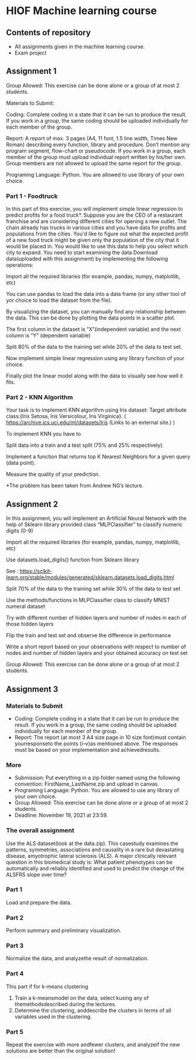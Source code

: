 # HIOF Machine learning course

## Contents of repository
- All assignments given in the machine learning course. 
- Exam project

## Assignment 1

Group Allowed: This exercise can be done alone or a group of at most 2 students.

 

Materials to Submit:

Coding: Complete coding in a state that it can be run to produce the result. If you work in a group, the same coding should be uploaded individually for each member of the group.

Report: A report of max. 3 pages (A4, 11 font, 1.5 line width, Times New Roman) describing every function, library and procedure. Don’t mention any program segment, flow-chart or pseudocode. If you work in a group, each member of the group must upload individual report written by his/her own. Group members are not allowed to upload the same report for the group.

 

Programing Language: Python. You are allowed to use library of your own choice.

### Part 1 - Foodtruck

In this part of this exercise, you will implement simple linear regression to predict profits for a food truck*. Suppose you are the CEO of a restaurant franchise and are considering different cities for opening a new outlet. The chain already has trucks in various cities and you have data for profits and populations from the cities. You'd like to figure out what the expected profit of a new food truck might be given only the population of the city that it would be placed in. You would like to use this data to help you select which city to expand. You need to start examining the data  Download data(uploaded with this assignment) by implementing the following operations:

Import all the required libraries (for example, pandas, numpy, matplotlib, etc)

You can use pandas to load the data into a data frame (or any other tool of yor choice to load the dataset from the file).

By visualizing the dataset, you can manually find any relationship between the data. This can be done by plotting the data points in a scatter plot.

The first column in the dataset is “X”(independent variable) and the next column is “Y” (dependent variable)

Split 80% of the data to the training set while 20% of the data to test set.

Now  implement simple linear regression using any library function of your choice.

Finally plot the linear model along with the data to visually see how well it fits.


### Part 2 - KNN Algorithm

Your task is to implement KNN algorithm using Iris dataset: Target attribute class:{Iris Setosa, Iris Versicolour, Iris Virginica}. ( https://archive.ics.uci.edu/ml/datasets/Iris (Links to an external site.) )

To implement KNN you have to

Split data into a train and a test split (75% and 25% respectively).

Implement a function that returns top K Nearest Neighbors for a given query (data point).

Measure the quality of your prediction.

*The problem has been taken from Andrew NG’s lecture.

## Assignment 2

In this assignment, you will implement an Artificial Neural Network with the help of Sklearn library provided class “MLPClassifier” to classify numeric digits (0-9)

Import all the required libraries (for example, pandas, numpy, matplotlib, etc)

Use datasets.load_digits() function from Sklearn library

See : https://scikit-learn.org/stable/modules/generated/sklearn.datasets.load_digits.html

Split 70% of the data to the training set while 30% of the data to test set

Use the methods/functions in MLPClassifier class to classify MNIST numeral dataset

Try with different number of hidden layers and number of nodes in each of those hidden layers

Flip the train and test set and observe the difference in performance


Write a short report based on your observations with respect to number of nodes and number of hidden layers and your obtained accuracy on test set

Group Allowed: This exercise can be done alone or a group of at most 2 students.

## Assignment 3

### Materials to Submit
- Coding: Complete coding in a state that it can be run to produce the result. If you work in a group, the same coding should be uploaded individually for each member of the group.
- Report: The report (at most 3 A4 size page in 10 size font)must contain yourresponseto the points (i–v)as mentioned above. The responses must be based on your implementation and achievedresults.


### More
- Submission: Put everything in a zip folder named using the following convention: FirstName_LastName.zip and upload in canvas.
- Programing Language: Python. You are allowed to use any library of your own choice.
- Group Allowed: This exercise can be done alone or a group of at most 2 students.
- Deadline: November 19, 2021 at 23:59.

### The overall assignment
Use the ALS dataset(look at the data.zip). This casestudy examines the patterns, symmetries, associations  and  causality in a rare but devastating disease, amyotrophic lateral sclerosis (ALS). A major clinically relevant question in this  biomedical study is: What patient phenotypes can be automatically and reliably identified and used to predict the change of the ALSFRS slope over time?

### Part 1
Load and prepare the data.
### Part 2
Perform summary and preliminary visualization.
### Part 3
Normalize the data, and analyzethe result of normalization.
### Part 4
This part if for k-means clustering
1. Train a k-meansmodel on the data, select kusing any of themethodsdescribed during the lectures.
2. Determine the clustering, anddescribe the clusters in terms of all variables used in the clustering.
### Part 5 
Repeat the exercise with more andfewer clusters, and analyzeif the new solutions are better than the original solution!

